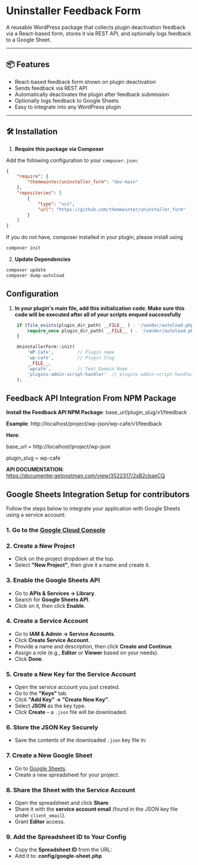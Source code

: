 # Uninstaller Feedback Form

A reusable WordPress package that collects plugin deactivation feedback via a React-based form, stores it via REST API, and optionally logs feedback to a Google Sheet.

---

## 📦 Features

- React-based feedback form shown on plugin deactivation
- Sends feedback via REST API
- Automatically deactivates the plugin after feedback submission
- Optionally logs feedback to Google Sheets
- Easy to integrate into any WordPress plugin

---

## 🛠 Installation

1. **Require this package via Composer**

Add the following configuration to your `composer.json`:

```json
{
    "require": {
        "themewinter/uninstaller_form": "dev-main"
    },
    "repositories": [
        {
            "type": "vcs",
            "url": "https://github.com/themewinter/uninstaller_form"
        }
    ]
}
```
If you do not have, composer installed in your plugin, please install using 

```bash
composer init
```

2. **Update Dependencies**

```bash
composer update
composer dump-autoload
```


## Configuration

1. **In your plugin's main file, add this initialization code. Make sure this code will be executed after all of your scripts enqued successfully**

```php
    if (file_exists(plugin_dir_path( __FILE__ ) . '/vendor/autoload.php')) {
        require_once plugin_dir_path( __FILE__ ) . '/vendor/autoload.php';
    }

    UninstallerForm::init(
        'WP Cafe',         // Plugin name
        'wp-cafe',         // Plugin Slug
        __FILE__,          
        'wpcafe',          // Text Domain Name
        'plugins-admin-script-handler'  // plugins-admin-script-handler
    );
```

## Feedback API Integration From NPM Package

**Install the Feedback API NPM Package**:  base_url/plugin_slug/v1/feedback

**Example**: http://localhost/project/wp-json/wp-cafe/v1/feedback

**Here**: 

base_url = http://localhost/project/wp-json

plugin_slug = wp-cafe

**API DOCUMENTATION**: https://documenter.getpostman.com/view/3522317/2sB2cbaeCQ

## Google Sheets Integration Setup for contributors

Follow the steps below to integrate your application with Google Sheets using a service account:

### 1. Go to the [Google Cloud Console](https://console.cloud.google.com/)

### 2. Create a New Project
- Click on the project dropdown at the top.
- Select **"New Project"**, then give it a name and create it.

### 3. Enable the Google Sheets API
- Go to **APIs & Services → Library**.
- Search for **Google Sheets API**.
- Click on it, then click **Enable**.

### 4. Create a Service Account
- Go to **IAM & Admin → Service Accounts**.
- Click **Create Service Account**.
- Provide a name and description, then click **Create and Continue**.
- Assign a role (e.g., **Editor** or **Viewer** based on your needs).
- Click **Done**.

### 5. Create a New Key for the Service Account
- Open the service account you just created.
- Go to the **"Keys"** tab.
- Click **"Add Key" → "Create New Key"**.
- Select **JSON** as the key type.
- Click **Create** – a `.json` file will be downloaded.

### 6. Store the JSON Key Securely
- Save the contents of the downloaded `.json` key file in:  

### 7. Create a New Google Sheet
- Go to [Google Sheets](https://sheets.google.com/).
- Create a new spreadsheet for your project.

### 8. Share the Sheet with the Service Account
- Open the spreadsheet and click **Share**.
- Share it with the **service account email** (found in the JSON key file under `client_email`).
- Grant **Editor** access.

### 9. Add the Spreadsheet ID to Your Config
- Copy the **Spreadsheet ID** from the URL:
- Add it to: **config/google-sheet.php**
 